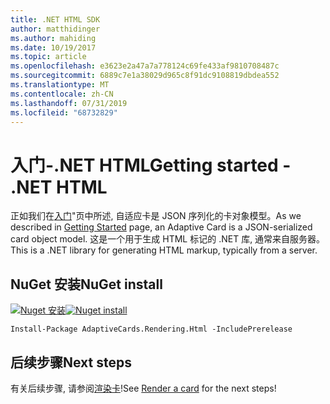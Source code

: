 ```yaml
---
title: .NET HTML SDK
author: matthidinger
ms.author: mahiding
ms.date: 10/19/2017
ms.topic: article
ms.openlocfilehash: e3623e2a47a7a778124c69fe433af9810708487c
ms.sourcegitcommit: 6889c7e1a38029d965c8f91dc9108819dbdea552
ms.translationtype: MT
ms.contentlocale: zh-CN
ms.lasthandoff: 07/31/2019
ms.locfileid: "68732829"
---
```

# <a name="getting-started---net-html"></a><span data-ttu-id="1c04d-102">入门-.NET HTML</span><span class="sxs-lookup"><span data-stu-id="1c04d-102">Getting started - .NET HTML</span></span>

<span data-ttu-id="1c04d-103">正如我们在[入门](../../../authoring-cards/getting-started.md)"页中所述, 自适应卡是 JSON 序列化的卡对象模型。</span><span class="sxs-lookup"><span data-stu-id="1c04d-103">As we described in [Getting Started](../../../authoring-cards/getting-started.md) page, an Adaptive Card is a JSON-serialized card object model.</span></span> <span data-ttu-id="1c04d-104">这是一个用于生成 HTML 标记的 .NET 库, 通常来自服务器。</span><span class="sxs-lookup"><span data-stu-id="1c04d-104">This is a .NET library for generating HTML markup, typically from a server.</span></span>

## <a name="nuget-install"></a><span data-ttu-id="1c04d-105">NuGet 安装</span><span class="sxs-lookup"><span data-stu-id="1c04d-105">NuGet install</span></span>

<span data-ttu-id="1c04d-106">[![Nuget 安装](https://img.shields.io/nuget/vpre/AdaptiveCards.Rendering.Html.svg)](https://www.nuget.org/packages/AdaptiveCards.Rendering.Html)</span><span class="sxs-lookup"><span data-stu-id="1c04d-106">[![Nuget install](https://img.shields.io/nuget/vpre/AdaptiveCards.Rendering.Html.svg)](https://www.nuget.org/packages/AdaptiveCards.Rendering.Html)</span></span>

```console
Install-Package AdaptiveCards.Rendering.Html -IncludePrerelease
```

## <a name="next-steps"></a><span data-ttu-id="1c04d-107">后续步骤</span><span class="sxs-lookup"><span data-stu-id="1c04d-107">Next steps</span></span>

<span data-ttu-id="1c04d-108">有关后续步骤, 请参阅[渲染卡](render-a-card.md)!</span><span class="sxs-lookup"><span data-stu-id="1c04d-108">See [Render a card](render-a-card.md) for the next steps!</span></span>
